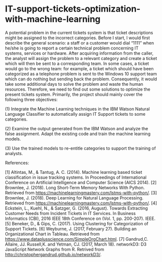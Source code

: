 # IT-support-tickets-optimization-with-machine-learning

A potential problem in the current tickets system is that ticket descriptions might be assigned to the incorrect categories. Before I start, I would first describe the general scenario: a staff or a customer would dial “1111” when he/she is going to report a certain technical problem concerning IT systems, services or hardware. After acquiring information from the caller, the analyst will assign the problem to a relevant category and create a ticket which will then be sent to a corresponding team. In some cases, a ticket would go to the
wrong team: for example, a ticket which should have been categorized as a telephone problem is sent to the Windows 10 support team which can do nothing but sending back the problem. Consequently, it would take some additional days to solve the problem and waste the human resources. Therefore, we need to find out some solutions to optimize the present tickets system. Primarily, the project should mainly cover the following three objectives:


(1) Integrate the Machine Learning techniques in the IBM Watson Natural Language Classifier to automatically assign IT Support tickets to some categories.


(2) Examine the output generated from the IBM Watson and analyze the false assignment. Adapt the existing code and train the machine learning models.


(3) Use the trained models to re-entitle categories to support the training of analysts.


 References:

[1] 	Altintas, M., & Tantug, A. C. (2014). Machine learning based ticket classification in issue tracking systems. In Proceedings of International Conference on Artificial Intelligence and Computer Science (AICS 2014).
[2] 	Brownlee, J. (2018). Long Short-Term Memory Networks With Python. Retrieved from https://machinelearningmastery.com/lstms-with-python/.
[3] 	Brownlee, J. (2018). Deep Learning for Natural Language Processing. Retrieved from https://machinelearningmastery.com/lstms-with-python/.
[4] 	Eckstein, L., Kuehl, N., & Satzger, G. (2016, August). Towards Extracting Customer Needs from Incident Tickets in IT Services. In Business Informatics (CBI), 2016 IEEE 18th Conference on (Vol. 1, pp. 200-207). IEEE. 
[5] 	Beneker, D., & Gips, C. (2017). Using Clustering for Categorization of Support Tickets.
[6] 	Weyburne, J. (2017, February 27). Building an Organizational Chart in Tableau. Retrieved from https://www.dataplusscience.com/SimpleOrgChart.html.
[7] 	Gandrud,C. Allaire, JJ. Russell,K. and Yetman, CJ. (2017, March 18). networkD3: D3 JavaScript Network Graphs from R. Retrived from http://christophergandrud.github.io/networkD3/.
